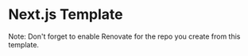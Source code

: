 # Next.js Template 

Note: Don't forget to enable Renovate for the repo you create from this template.
